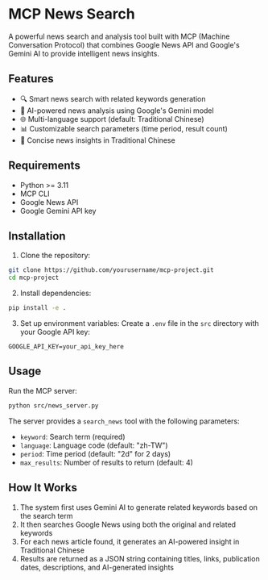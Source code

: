# MCP News Search

A powerful news search and analysis tool built with MCP (Machine Conversation Protocol) that combines Google News API and Google's Gemini AI to provide intelligent news insights.

## Features

- 🔍 Smart news search with related keywords generation
- 🤖 AI-powered news analysis using Google's Gemini model
- 🌐 Multi-language support (default: Traditional Chinese)
- 📊 Customizable search parameters (time period, result count)
- 📝 Concise news insights in Traditional Chinese

## Requirements

- Python >= 3.11
- MCP CLI
- Google News API
- Google Gemini API key

## Installation

1. Clone the repository:
```bash
git clone https://github.com/yourusername/mcp-project.git
cd mcp-project
```

2. Install dependencies:
```bash
pip install -e .
```

3. Set up environment variables:
Create a `.env` file in the `src` directory with your Google API key:
```
GOOGLE_API_KEY=your_api_key_here
```

## Usage

Run the MCP server:
```bash
python src/news_server.py
```

The server provides a `search_news` tool with the following parameters:
- `keyword`: Search term (required)
- `language`: Language code (default: "zh-TW")
- `period`: Time period (default: "2d" for 2 days)
- `max_results`: Number of results to return (default: 4)

## How It Works

1. The system first uses Gemini AI to generate related keywords based on the search term
2. It then searches Google News using both the original and related keywords
3. For each news article found, it generates an AI-powered insight in Traditional Chinese
4. Results are returned as a JSON string containing titles, links, publication dates, descriptions, and AI-generated insights
